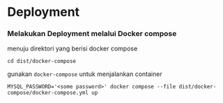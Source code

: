 # Deployment

### Melakukan Deployment melalui Docker compose

menuju direktori yang berisi docker compose
```
cd dist/docker-compose
```

gunakan ```docker-compose``` untuk menjalankan container

```
MYSQL_PASSWORD='<some password>' docker compose --file dist/docker-compose/docker-compose.yml up
```

